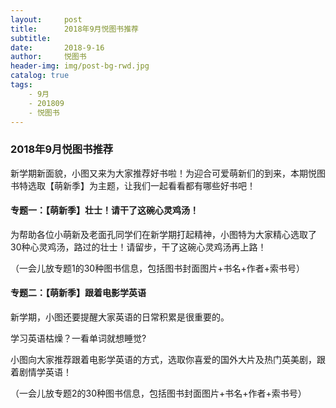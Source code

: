 ```yaml
---
layout:     post
title:      2018年9月悦图书推荐
subtitle:
date:       2018-9-16
author:     悦图书
header-img: img/post-bg-rwd.jpg
catalog: true
tags:
    - 9月
    - 201809
    - 悦图书
---
```




### 2018年9月悦图书推荐

新学期新面貌，小图又来为大家推荐好书啦！为迎合可爱萌新们的到来，本期悦图书特选取【萌新季】为主题，让我们一起看看都有哪些好书吧！

#### 专题一：【萌新季】壮士！请干了这碗心灵鸡汤！

为帮助各位小萌新及老面孔同学们在新学期打起精神，小图特为大家精心选取了30种心灵鸡汤，路过的壮士！请留步，干了这碗心灵鸡汤再上路！

（一会儿放专题1的30种图书信息，包括图书封面图片+书名+作者+索书号）

#### 专题二：【萌新季】跟着电影学英语

新学期，小图还要提醒大家英语的日常积累是很重要的。

学习英语枯燥？一看单词就想睡觉?

小图向大家推荐跟着电影学英语的方式，选取你喜爱的国外大片及热门英美剧，跟着剧情学英语！

（一会儿放专题2的30种图书信息，包括图书封面图片+书名+作者+索书号）


